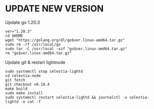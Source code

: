 # UPDATE NEW VERSION
Update go 1.20.3
```
ver="1.20.3" 
cd $HOME 
wget "https://golang.org/dl/go$ver.linux-amd64.tar.gz" 
sudo rm -rf /usr/local/go 
sudo tar -C /usr/local -xzf "go$ver.linux-amd64.tar.gz" 
rm "go$ver.linux-amd64.tar.gz"
```
Update git & restart lightnode
```
sudo systemctl stop celestia-lightd
cd celestia-node
git fetch 
git checkout v0.10.4
make build
sudo make install
sudo systemctl restart celestia-lightd && journalctl -u celestia-lightd -o cat -f
```
